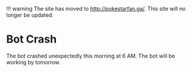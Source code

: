 !!! warning
    The site has moved to http://pokestarfan.ga/. This site will no longer be updated.

# Bot Crash

The bot crashed unexpectedly this morning at 6 AM. The bot will be working by tomorrow. 
